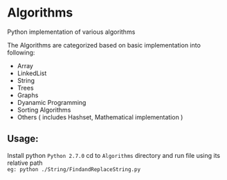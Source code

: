 # Algorithms
Python implementation of various algorithms

The Algorithms are categorized based on basic implementation into following:
* Array
* LinkedList
* String
* Trees
* Graphs
* Dyanamic Programming
* Sorting Algorithms
* Others ( includes Hashset, Mathematical implementation )


## Usage:
Install python `Python 2.7.0`
cd to `Algorithms` directory and run file using its relative path <br>
`eg: python ./String/FindandReplaceString.py`
